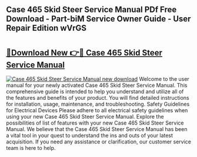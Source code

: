 ## Case 465 Skid Steer Service Manual PDf Free Download - Part-biM Service Owner Guide - User Repair Edition wVrGS

# <h2><a href="http://bc70768.oget.top/?id=Case+465+Skid+Steer+Service+Manual">🔗Download New 👉🔴 Case 465 Skid Steer Service Manual</a></h2>

[![Case 465 Skid Steer Service Manual new download](https://i.imgur.com/5g1atiW.png)](http://bc70768.oget.top/?id=Case+465+Skid+Steer+Service+Manual)
Welcome to the user manual for your newly activated Case 465 Skid Steer Service Manual. This comprehensive guide is intended to help you understand and utilize all of the features and benefits of your product. You will find detailed instructions for installation, usage, maintenance, and troubleshooting. Safety Guidelines for Electrical Devices Please adhere to all electrical safety guidelines when using your new Case 465 Skid Steer Service Manual. Explore the possibilities of list of features with your new Case 465 Skid Steer Service Manual. We believe that the Case 465 Skid Steer Service Manual has been a vital tool in your quest to understand the ins and outs of your latest acquisition. If you need any assistance or clarification, our customer service team is here to help.
